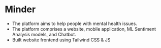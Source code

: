<h1>Minder</h1>
<ul>
 <li>The platform aims to help people with mental health issues.</li>
 <li>The platform comprises a website, mobile application, ML Sentiment Analysis models, and Chatbot.</li>
 <li>Built website frontend using Tailwind CSS & JS</li>
</ul>
